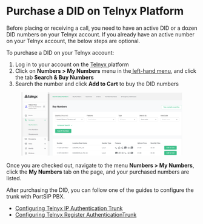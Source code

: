# Purchase a DID on Telnyx Platform

Before placing or receiving a call, you need to have an active DID or a dozen DID numbers on your Telnyx account. If you already have an active number on your Telnyx account, the below steps are optional.

To purchase a DID on your Telnyx account:

1. Log in to your account on the [Telnyx ](https://portal.telnyx.com/)platform
2. Click on **Numbers > My Numbers** menu in the[ left-hand menu](https://customer.questblue.com/did/order/), and click the tab **Search & Buy Numbers**
3. Search the number and click **Add to Cart** to buy the DID numbers

<figure><img src="../../.gitbook/assets/telnyx-fig1.png" alt=""><figcaption></figcaption></figure>

Once you are checked out, navigate to the menu **Numbers > My Numbers**, click the **My Numbers** tab on the page, and your purchased numbers are listed.

After purchasing the DID, you can follow one of the guides to configure the trunk with PortSIP PBX.

* [Configuring Telnyx IP Authentication Trunk](configuring-telnyx-ip-authentication-trunk.md)
* [Configuring Telnyx Register AuthenticationTrunk](configuring-telnyx-register-authentication-trunk.md)


